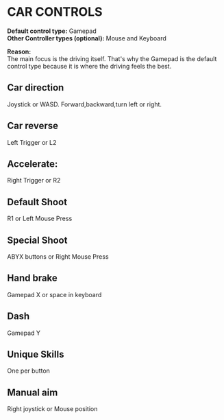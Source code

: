 # CAR CONTROLS

**Default control type:** Gamepad  
**Other Controller types  (optional):**  Mouse and Keyboard

**Reason:**  
The main focus is the driving itself. That's why the Gamepad is the default control type because it is where the driving feels the best.  
 

## Car direction

Joystick or WASD. Forward,backward,turn left or right.  
 

## Car reverse

Left Trigger or   L2

## Accelerate:

Right Trigger or  R2

## Default Shoot

R1 or Left Mouse Press

## Special Shoot

ABYX buttons or Right Mouse Press

## Hand brake

Gamepad X or space in keyboard  

## Dash

Gamepad Y

## Unique Skills

One per button

## Manual aim

Right joystick or Mouse position  
 

